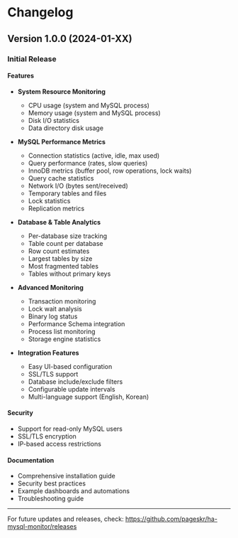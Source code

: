 # Changelog

## Version 1.0.0 (2024-01-XX)

### Initial Release

#### Features
- **System Resource Monitoring**
  - CPU usage (system and MySQL process)
  - Memory usage (system and MySQL process)
  - Disk I/O statistics
  - Data directory disk usage

- **MySQL Performance Metrics**
  - Connection statistics (active, idle, max used)
  - Query performance (rates, slow queries)
  - InnoDB metrics (buffer pool, row operations, lock waits)
  - Query cache statistics
  - Network I/O (bytes sent/received)
  - Temporary tables and files
  - Lock statistics
  - Replication metrics

- **Database & Table Analytics**
  - Per-database size tracking
  - Table count per database
  - Row count estimates
  - Largest tables by size
  - Most fragmented tables
  - Tables without primary keys

- **Advanced Monitoring**
  - Transaction monitoring
  - Lock wait analysis
  - Binary log status
  - Performance Schema integration
  - Process list monitoring
  - Storage engine statistics

- **Integration Features**
  - Easy UI-based configuration
  - SSL/TLS support
  - Database include/exclude filters
  - Configurable update intervals
  - Multi-language support (English, Korean)

#### Security
- Support for read-only MySQL users
- SSL/TLS encryption
- IP-based access restrictions

#### Documentation
- Comprehensive installation guide
- Security best practices
- Example dashboards and automations
- Troubleshooting guide

---

For future updates and releases, check:
https://github.com/pageskr/ha-mysql-monitor/releases
